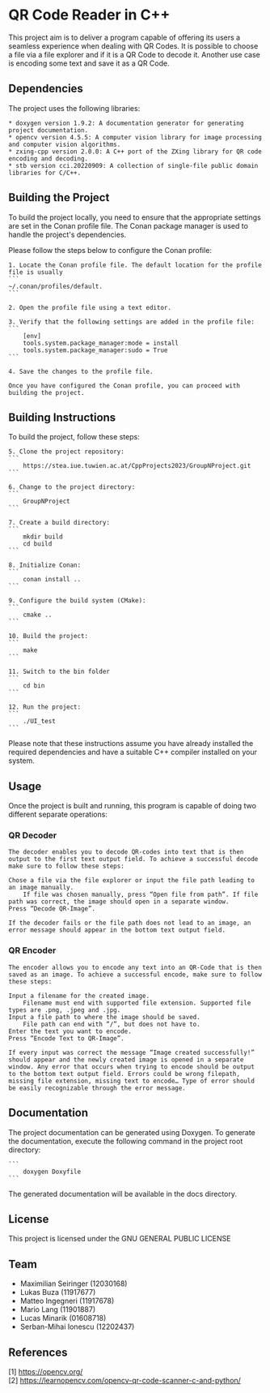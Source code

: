 <!-- Choose a meaningful title for your project -->
# QR Code Reader in C++

This project aim is to deliver a program capable of offering its users a seamless experience when dealing with QR Codes. It is possible to choose a file via a file explorer and if it is a QR Code to decode it. Another use case is encoding some text and save it as a QR Code. 

## Dependencies

The project uses the following libraries:

    * doxygen version 1.9.2: A documentation generator for generating project documentation.
    * opencv version 4.5.5: A computer vision library for image processing and computer vision algorithms.
    * zxing-cpp version 2.0.0: A C++ port of the ZXing library for QR code encoding and decoding.
    * stb version cci.20220909: A collection of single-file public domain libraries for C/C++.

## Building the Project

To build the project locally, you need to ensure that the appropriate settings are set in the Conan profile file. The Conan package manager is used to handle the project's dependencies.

Please follow the steps below to configure the Conan profile:

    1. Locate the Conan profile file. The default location for the profile file is usually 
    ```
    ~/.conan/profiles/default.
    ```
    
    2. Open the profile file using a text editor.

    3. Verify that the following settings are added in the profile file:
    ```
        [env]
        tools.system.package_manager:mode = install
        tools.system.package_manager:sudo = True
    ```

    4. Save the changes to the profile file.

    Once you have configured the Conan profile, you can proceed with building the project.

## Building Instructions

To build the project, follow these steps:

    5. Clone the project repository:
    ```
        https://stea.iue.tuwien.ac.at/CppProjects2023/GroupNProject.git
    ```

    6. Change to the project directory:
    ```
        GroupNProject
    ```

    7. Create a build directory:
    ```
        mkdir build
        cd build
    ```

    8. Initialize Conan:
    ```
        conan install ..
    ```

    9. Configure the build system (CMake):
    ```
        cmake ..
    ```

    10. Build the project:
    ```
        make
    ```

    11. Switch to the bin folder
    ```
        cd bin
    ```

    12. Run the project:
    ```
        ./UI_test
    ```

Please note that these instructions assume you have already installed the required dependencies and have a suitable C++ compiler installed on your system.

## Usage
Once the project is built and running, this program is capable of doing two different separate operations:

### QR Decoder 
    The decoder enables you to decode QR-codes into text that is then output to the first text output field. To achieve a successful decode make sure to follow these steps:

    Chose a file via the file explorer or input the file path leading to an image manually.
        If file was chosen manually, press “Open file from path”. If file path was correct, the image should open in a separate window.
    Press “Decode QR-Image”.

    If the decoder fails or the file path does not lead to an image, an error message should appear in the bottom text output field.

### QR Encoder
    The encoder allows you to encode any text into an QR-Code that is then saved as an image. To achieve a successful encode, make sure to follow these steps:

    Input a filename for the created image.
        Filename must end with supported file extension. Supported file types are .png, .jpeg and .jpg.
    Input a file path to where the image should be saved.
        File path can end with “/”, but does not have to.
    Enter the text you want to encode.
    Press “Encode Text to QR-Image”.

    If every input was correct the message “Image created successfully!” should appear and the newly created image is opened in a separate window. Any error that occurs when trying to encode should be output to the bottom text output field. Errors could be wrong filepath, missing file extension, missing text to encode… Type of error should be easily recognizable through the error message.

## Documentation

The project documentation can be generated using Doxygen. To generate the documentation, execute the following command in the project root directory:

    ```
        doxygen Doxyfile
    ```

The generated documentation will be available in the docs directory.

## License
This project is licensed under the GNU GENERAL PUBLIC LICENSE

## Team
<!-- A list of team mebers including student ID and their tasks.
NOTE: "Testing" is not a valid task: EVERY memeber should immediately write tests for the components they implemented. However, there should be one person tying all tests together and creating some end-to-end tests. -->
- Maximilian Seiringer (12030168)
- Lukas Buza (11917677)
- Matteo Ingegneri (11917678)
- Mario Lang (11901887)
- Lucas Minarik (01608718)
- Serban-Mihai Ionescu  (12202437)


## References
[1] https://opencv.org/<br>
[2] https://learnopencv.com/opencv-qr-code-scanner-c-and-python/<br>

